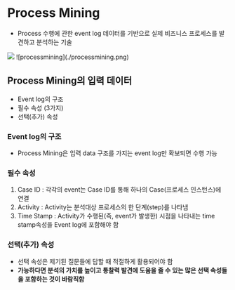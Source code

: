# Process Mining
- Process 수행에 관한 event log 데이터를 기반으로 실제 비즈니스 프로세스를 발견하고 분석하는 기술

<img src="C:/Users/Jidong Kim/OneDrive/Documents/processmining.png">
![processmining](./processmining.png)

## Process Mining의 입력 데이터
- Event log의 구조
- 필수 속성 (3가지)
- 선택(추가) 속성

### Event log의 구조
- Process Mining은 입력 data 구조를 가지는 event log만 확보되면 수행 가능

### 필수 속성
1. Case ID : 각각의 event는 Case ID를 통해 하나의 Case(프로세스 인스턴스)에 연결
2. Activity : Activity는 분석대상 프로세스의 한 단계(step)를 나타냄
3. Time Stamp : Activity가 수행된(즉, event가 발생한) 시점을 나타내는 time stamp속성을 Event log에 포함해야 함

### 선택(추가) 속성
- 선택 속성은 제기된 질문들에 답할 때 적절하게 활용되어야 함
- **가능하다면 분석의 가치를 높이고 통찰력 발견에 도움을 줄 수 있는 많은 선택 속성들을 포함하는 것이 바람직함**
